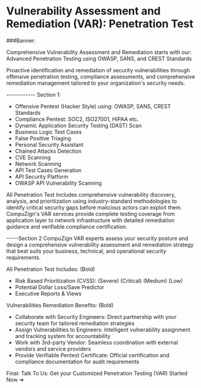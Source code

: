 Vulnerability Assessment and Remediation (VAR): Penetration Test
=================================================================
###Banner:

Comprehensive Vulnerability Assessment and Remediation starts with our:
Advanced Penetration Testing using OWASP, SANS, and CREST Standards

Proactive identification and remediation of security vulnerabilities through offensive penetration testing,
compliance assessments, and comprehensive remediation management tailored to your organization's security needs.

------------ Section 1:
* Offensive Pentest (Hacker Style) using: OWASP, SANS, CREST Standards
* Compliance Pentest: SOC2, ISO27001, HIPAA etc.
* Dynamic Application Security Testing (DAST) Scan
* Business Logic Test Cases
* False Positive Triaging
* Personal Security Assistant
* Chained Attacks Detection
* CVE Scanning
* Network Scanning
* API Test Cases Generation
* API Security Platform
* OWASP API Vulnerability Scanning

All Penetration Test Includes comprehensive vulnerability discovery, analysis, and prioritization 
using industry-standard methodologies to identify critical security gaps before malicious actors can exploit them.
CompuZign's VAR services provide complete testing coverage from application layer to network infrastructure 
with detailed remediation guidance and verifiable compliance certification.

-----Section 2
CompuZign VAR experts assess your security posture and design a comprehensive vulnerability assessment 
and remediation strategy that best suits your business, technical, and operational security requirements.

All Penetration Test Includes: (Bold)

* Risk Based Prioritization (CVSS): (Severe) (Critical) (Medium) (Low)
* Potential Dollar Loss/Save Predictor
* Executive Reports & Views

Vulnerabilities Remediation Benefits: (Bold)

* Collaborate with Security Engineers: Direct partnership with your security team for tailored remediation strategies
* Assign Vulnerabilities to Engineers: Intelligent vulnerability assignment and tracking system for accountability
* Work with 3rd-party Vendor: Seamless coordination with external vendors and service providers
* Provide Verifiable Pentest Certificate: Official certification and compliance documentation for audit requirements

Final: 
Talk To Us: Get your Customized Penetration Testing (VAR) Started Now => 